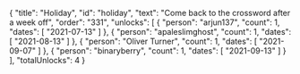 {
  "title": "Holiday",
  "id": "holiday",
  "text": "Come back to the crossword after a week off",
  "order": "331",
  "unlocks": [
    {
      "person": "arjun137",
      "count": 1,
      "dates": [
        "2021-07-13"
      ]
    },
    {
      "person": "apaleslimghost",
      "count": 1,
      "dates": [
        "2021-08-13"
      ]
    },
    {
      "person": "Oliver Turner",
      "count": 1,
      "dates": [
        "2021-09-07"
      ]
    },
    {
      "person": "binaryberry",
      "count": 1,
      "dates": [
        "2021-09-13"
      ]
    }
  ],
  "totalUnlocks": 4
}